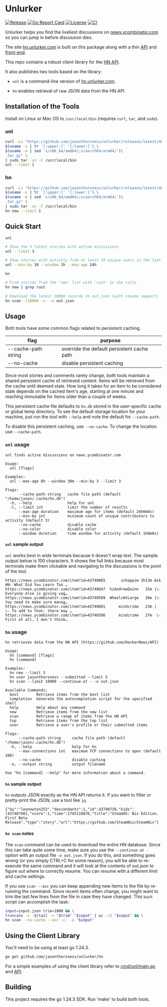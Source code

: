 # Unlurker

[![Release](https://img.shields.io/github/v/release/jasonthorsness/unlurker?label=release&style=flat-square)](https://github.com/jasonthorsness/unlurker/releases)
[![Go Report Card](https://goreportcard.com/badge/github.com/jasonthorsness/unlurker)](https://goreportcard.com/report/github.com/jasonthorsness/unlurker)
[![License](https://img.shields.io/github/license/jasonthorsness/unlurker?style=flat-square)](https://github.com/jasonthorsness/unlurker/blob/main/LICENSE)
[![CI](https://github.com/jasonthorsness/unlurker/actions/workflows/ci.yml/badge.svg)](https://github.com/jasonthorsness/unlurker/actions)

Unlurker helps you find the liveliest discussions on
[news.ycombinator.com](https://news.ycombinator.com) so you can jump in before discussion dies.

The site [hn.unlurker.com](https://hn.unlurker.com) is built on this package along with a thin
[API](https://github.com/jasonthorsness/unlurker-web-backend) and
[front-end](https://github.com/jasonthorsness/unlurker-web).

This repo contains a robust client library for the [HN API](https://github.com/HackerNews/API).

It also publishes two tools based on the library:

- `unl` is a command-line version of [hn.unlurker.com](https://hn.unlurker.com).

- `hn` enables retrieval of raw JSON data from the HN API

## Installation of the Tools

Install on Linux or Mac OS to `/usr/local/bin` (requires `curl`, `tar`, and `sudo`).

### unl

```bash
curl -Ls "https://github.com/jasonthorsness/unlurker/releases/latest/download/unl_\
$(uname -s | tr '[:upper:]' '[:lower:]')_\
$(uname -m | sed 's/x86_64/amd64/;s/aarch64/arm64/')\
.tar.gz" \
| sudo tar -xz -C /usr/local/bin
unl --limit 1
```

### hn

```bash
curl -Ls "https://github.com/jasonthorsness/unlurker/releases/latest/download/hn_\
$(uname -s | tr '[:upper:]' '[:lower:]')_\
$(uname -m | sed 's/x86_64/amd64/;s/aarch64/arm64/')\
.tar.gz" \
| sudo tar -xz -C /usr/local/bin
hn new --limit 1
```

## Quick Start

`unl`

```bash
# Show the 3 latest stories with active discussions
unl --limit 3

# Show stories with activity from at least 10 unique users in the last hour max 24 hours old
unl --min-by 10 --window 1h --max-age 24h
```

`hn`

```bash
# Find stories from the 'new' list with 'rust' in the title
hn new | grep rust

# Download the latest 10000 records to out.json (with resume support)
hn scan -l10000 -c- -o out.json
```

## Usage

Both tools have some common flags related to persistent caching.

| flag                | purpose                                    |
| ------------------- | ------------------------------------------ |
| --cache-path string | override the default persistent cache path |
| --no-cache          | disable persistent caching                 |

Since most stories and comments rarely change, both tools maintain a shared persistent cache of
retrieved content. Items will be retrieved from the cache until deemed stale. How long it takes for
an item to be considered stale depends on the cached item's age, starting at one minute and reaching
immutable for items older than a couple of weeks.

This persistent cache file defaults to `hn.db` stored in the user-specific cache or global temp
directory. To see the default storage location for your machine, just run the tool with `--help` and
note the default for `--cache-path`.

To disable this persistent caching, use `--no-cache`. To change the location use `--cache-path`.

### `unl` usage

```text
unl finds active discussions on news.ycombinator.com

Usage:
  unl [flags]

Examples:
  unl --max-age 8h --window 30m --min-by 3 --limit 3

Flags:
      --cache-path string   cache file path (default "/home/jason/.cache/hn.db")
  -h, --help                help for unl
  -l, --limit int           limit the number of results
      --max-age duration    maximum age for items (default 24h0m0s)
      --min-by int          minimum count of unique contributors to activity (default 3)
      --no-cache            disable cache
      --no-color            disable color
      --window duration     time window for activity (default 1h0m0s)
```

#### `unl` sample output

`unl` works best in wide terminals because it doesn't wrap text. The sample output below is 100
characters. It shows the full links because most terminals make them clickable and navigating to the
discussions is the point of the tool.

```text
https://news.ycombinator.com/item?id=43740065       schappim 2h13m Ask HN: What Did You Learn Too …
https://news.ycombinator.com/item?id=43740647  hiAndrewQuinn   15m |\- Everyone else is giving vag…
https://news.ycombinator.com/item?id=43740589  WheelsAtLarge   26m |\- You need to make sure manag…
https://news.ycombinator.com/item?id=43740601      mindcrime   23m | \- To add to that: there may …
https://news.ycombinator.com/item?id=43740586      mindcrime   27m  \- First of all, I don't think…
```

### `hn` usage

```text
hn retrieves data from the HN API (https://github.com/HackerNews/API)

Usage:
  hn [command] [flags]
  hn [command]

Examples:
  hn new --limit 3
  hn user jasonthorsness --submitted --limit 5
  hn scan --limit 10000 --continue-at - -o out.json

Available Commands:
  best        Retrieve items from the best list
  completion  Generate the autocompletion script for the specified shell
  help        Help about any command
  new         Retrieve items from the new list
  scan        Retrieve a range of items from the HN API
  top         Retrieve items from the top list
  user        Retrieve a user's profile or their submitted items

Flags:
      --cache-path string     cache file path (default "/home/jason/.cache/hn.db")
  -h, --help                  help for hn
      --max-connections int   maximum TCP connections to open (default 100)
      --no-cache              disable caching
  -o, --output string         output filename

Use "hn [command] --help" for more information about a command.
```

#### `hn` sample output

`hn` outputs JSON exactly as the HN API returns it. If you want to filter or pretty-print the JSON,
use a tool like `jq`.

```text
{"by":"leonewton253","descendants":1,"id":43740739,"kids":[43740740],"score":1,"time":1745110876,"title":"SteamOS: Nix Edition. First Beta Release","type":"story","url":"https://github.com/SteamNix/SteamNix"}
```

#### `hn scan` notes

The `scan` command can be used to download the entire HN database. Since this can take quite some
time, make sure you use the `--continue-at -` option with an output file `-o out.json`. If you do
this, and something goes wrong (or you simply CTRL+C for some reason), you will be able to
re-execute the same command and it will look at the contents of out.json to figure out where to
correctly resume. You can resume with a different limit and cache settings.

If you use `scan --asc` you can keep appending new items to the file by re-running the command.
Since recent items often change, you might want to trim the last few lines from the file in case
they have changed. This `bash` script can accomplish the task:

```bash
input=input.json trim=1000 && \
truncate -s -$(tail -n "$trim" "$input" | wc -c) "$input" && \
hn scan --no-cache --asc -c- -o "$input"
```

## Using the Client Library

You'll need to be using at least go 1.24.3.

```bash
go get github.com/jasonthorsness/unlurker/hn
```

For a simple examples of using the client library refer to [cmd/unl/main.go](cmd/unl/main.go) and
[API](https://github.com/jasonthorsness/unlurker-web-backend).

## Building

This project requires the go 1.24.3 SDK. Run 'make' to build both tools.
